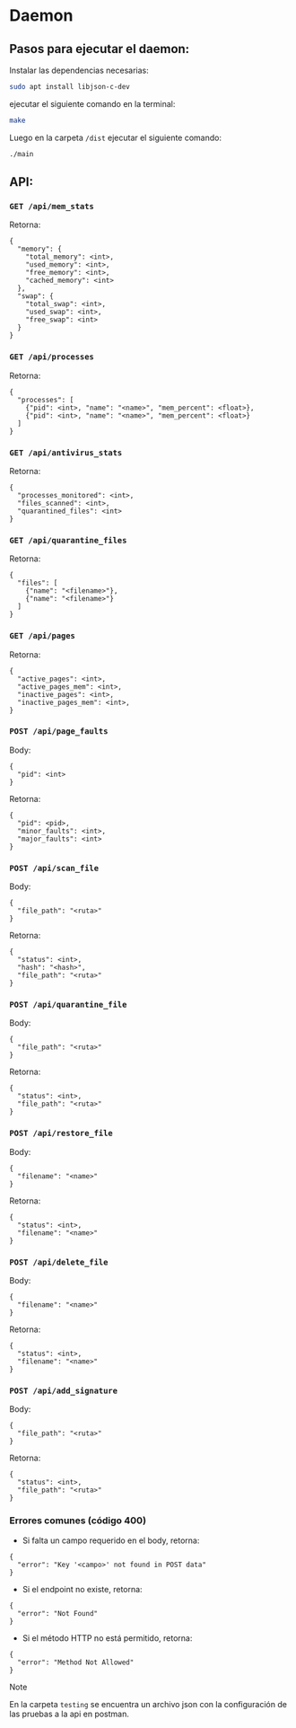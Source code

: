 # Daemon

## Pasos para ejecutar el daemon:
Instalar las dependencias necesarias:
```bash
sudo apt install libjson-c-dev 
```
ejecutar el siguiente comando en la terminal:
```bash
make
```
Luego en la carpeta `/dist` ejecutar el siguiente comando:
```bash
./main
```

## API:

### `GET /api/mem_stats`
Retorna:
```
{
  "memory": {
    "total_memory": <int>,
    "used_memory": <int>,
    "free_memory": <int>,
    "cached_memory": <int>
  }, 
  "swap": {
    "total_swap": <int>,
    "used_swap": <int>,
    "free_swap": <int>
  }
}
```

### `GET /api/processes`
Retorna:
```
{
  "processes": [
    {"pid": <int>, "name": "<name>", "mem_percent": <float>},
    {"pid": <int>, "name": "<name>", "mem_percent": <float>}
  ]
}
```

### `GET /api/antivirus_stats`
Retorna:
```
{
  "processes_monitored": <int>,
  "files_scanned": <int>,
  "quarantined_files": <int>
}
```

### `GET /api/quarantine_files`
Retorna:
```
{
  "files": [
    {"name": "<filename>"},
    {"name": "<filename>"}
  ]
}
```

### `GET /api/pages`
Retorna:
```
{
  "active_pages": <int>,
  "active_pages_mem": <int>,
  "inactive_pages": <int>,
  "inactive_pages_mem": <int>,
}
```


### `POST /api/page_faults`
Body:
```
{
  "pid": <int>
}
```
Retorna:
```
{
  "pid": <pid>,
  "minor_faults": <int>,
  "major_faults": <int>
}
```

### `POST /api/scan_file`
Body:
```
{
  "file_path": "<ruta>"
}
```
Retorna:
```
{
  "status": <int>,
  "hash": "<hash>",
  "file_path": "<ruta>"
}
```

### `POST /api/quarantine_file`
Body:
```
{
  "file_path": "<ruta>"
}
```
Retorna:
```
{
  "status": <int>,
  "file_path": "<ruta>"
}
```

### `POST /api/restore_file`
Body:
```
{
  "filename": "<name>"
}
```
Retorna:
```
{
  "status": <int>,
  "filename": "<name>"
}
```

### `POST /api/delete_file`
Body:
```
{
  "filename": "<name>"
}
```
Retorna:
```
{
  "status": <int>,
  "filename": "<name>"
}
```

### `POST /api/add_signature`
Body:
```
{
  "file_path": "<ruta>"
}
```
Retorna:
```
{
  "status": <int>,
  "file_path": "<ruta>"
}
```


### Errores comunes (código 400)
- Si falta un campo requerido en el body, retorna:
```
{
  "error": "Key '<campo>' not found in POST data"
}
```
- Si el endpoint no existe, retorna:
```
{
  "error": "Not Found"
}
```
- Si el método HTTP no está permitido, retorna:
```
{
  "error": "Method Not Allowed"
}
```

>[!NOTE]
> En la carpeta `testing` se encuentra un archivo json con la configuración de las pruebas a la api en postman.
